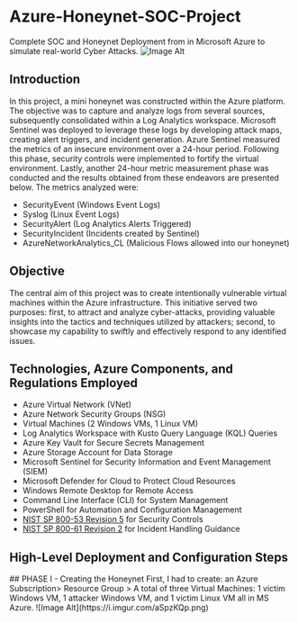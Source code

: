 # Azure-Honeynet-SOC-Project
Complete SOC and Honeynet Deployment from in Microsoft Azure to simulate real-world Cyber Attacks.
![Image Alt](https://i.imgur.com/ajLZ4xN.jpg)
## Introduction
In this project, a mini honeynet was constructed within the Azure platform. The objective was to capture and analyze logs from several sources, subsequently consolidated within a Log Analytics workspace. Microsoft Sentinel was deployed to leverage these logs by developing attack maps, creating alert triggers, and incident generation. Azure Sentinel measured the metrics of an insecure environment over a 24-hour period. Following this phase, security controls were implemented to fortify the virtual environment. Lastly, another 24-hour metric measurement phase was conducted and the results obtained from these endeavors are presented below. The metrics analyzed were:

- SecurityEvent (Windows Event Logs)
- Syslog (Linux Event Logs)
- SecurityAlert (Log Analytics Alerts Triggered)
- SecurityIncident (Incidents created by Sentinel)
- AzureNetworkAnalytics_CL (Malicious Flows allowed into our honeynet)

## Objective
The central aim of this project was to create intentionally vulnerable virtual machines within the Azure infrastructure. This initiative served two purposes: first, to attract and analyze cyber-attacks, providing valuable insights into the tactics and techniques utilized by attackers; second, to showcase my capability to swiftly and effectively respond to any identified issues.

## Technologies, Azure Components, and Regulations Employed
- Azure Virtual Network (VNet)
- Azure Network Security Groups (NSG)
- Virtual Machines (2 Windows VMs, 1 Linux VM)
- Log Analytics Workspace with Kusto Query Language (KQL) Queries
- Azure Key Vault for Secure Secrets Management
- Azure Storage Account for Data Storage
- Microsoft Sentinel for Security Information and Event Management (SIEM)
- Microsoft Defender for Cloud to Protect Cloud Resources
- Windows Remote Desktop for Remote Access
- Command Line Interface (CLI) for System Management
- PowerShell for Automation and Configuration Management
- [NIST SP 800-53 Revision 5](https://csrc.nist.gov/publications/detail/sp/800-53/rev-5/final) for Security Controls
- [NIST SP 800-61 Revision 2](https://www.nist.gov/privacy-framework/nist-sp-800-61) for Incident Handling Guidance

<h2>High-Level Deployment and Configuration Steps</h2>
## PHASE I - Creating the Honeynet
First, I had to create: an Azure Subscription> Resource Group > A total of three Virtual Machines: 1 victim Windows VM, 1 attacker Windows VM, and 1 victim Linux VM all in MS Azure.
![Image Alt](https://i.imgur.com/aSpzKQp.png)
